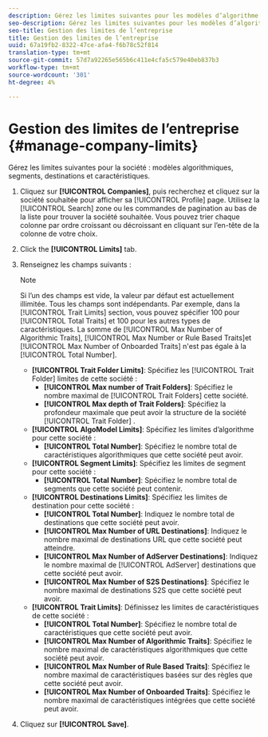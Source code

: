 ```yaml
---
description: Gérez les limites suivantes pour les modèles d’algorithme de société, les segments, les destinations et les caractéristiques.
seo-description: Gérez les limites suivantes pour les modèles d’algorithme de société, les segments, les destinations et les caractéristiques.
seo-title: Gestion des limites de l’entreprise
title: Gestion des limites de l’entreprise
uuid: 67a19fb2-8322-47ce-afa4-f6b78c52f814
translation-type: tm+mt
source-git-commit: 57d7a92265e565b6c411e4cfa5c579e40eb837b3
workflow-type: tm+mt
source-wordcount: '301'
ht-degree: 4%

---
```



# Gestion des limites de l’entreprise {#manage-company-limits}

Gérez les limites suivantes pour la société : modèles algorithmiques, segments, destinations et caractéristiques.

<!-- t_company_limits.xml -->

1. Cliquez sur **[!UICONTROL Companies]**, puis recherchez et cliquez sur la société souhaitée pour afficher sa [!UICONTROL Profile] page. Utilisez la [!UICONTROL Search] zone ou les commandes de pagination au bas de la liste pour trouver la société souhaitée. Vous pouvez trier chaque colonne par ordre croissant ou décroissant en cliquant sur l’en-tête de la colonne de votre choix.
1. Click the **[!UICONTROL Limits]** tab.
1. Renseignez les champs suivants :

   >[!NOTE]
   >
   >Si l’un des champs est vide, la valeur par défaut est actuellement illimitée. Tous les champs sont indépendants. Par exemple, dans la [!UICONTROL Trait Limits] section, vous pouvez spécifier 100 pour [!UICONTROL Total Traits] et 100 pour les autres types de caractéristiques. La somme de [!UICONTROL Max Number of Algorithmic Traits], [!UICONTROL Max Number or Rule Based Traits]et [!UICONTROL Max Number of Onboarded Traits] n&#39;est pas égale à la [!UICONTROL Total Number].

   * **[!UICONTROL Trait Folder Limits]**: Spécifiez les [!UICONTROL Trait Folder] limites de cette société :
      * **[!UICONTROL Max number of Trait Folders]**: Spécifiez le nombre maximal de [!UICONTROL Trait Folders] cette société.
      * **[!UICONTROL Max depth of Trait Folders]**: Spécifiez la profondeur maximale que peut avoir la structure de la société [!UICONTROL Trait Folder] .
   * **[!UICONTROL AlgoModel Limits]**: Spécifiez les limites d’algorithme pour cette société :
      * **[!UICONTROL Total Number]**: Spécifiez le nombre total de caractéristiques algorithmiques que cette société peut avoir.
   * **[!UICONTROL Segment Limits]**: Spécifiez les limites de segment pour cette société :
      * **[!UICONTROL Total Number]**: Spécifiez le nombre total de segments que cette société peut contenir.
   * **[!UICONTROL Destinations Limits]**: Spécifiez les limites de destination pour cette société :
      * **[!UICONTROL Total Number]**: Indiquez le nombre total de destinations que cette société peut avoir.
      * **[!UICONTROL Max Number of URL Destinations]**: Indiquez le nombre maximal de destinations URL que cette société peut atteindre.
      * **[!UICONTROL Max Number of AdServer Destinations]**: Indiquez le nombre maximal de [!UICONTROL AdServer] destinations que cette société peut avoir.
      * **[!UICONTROL Max Number of S2S Destinations]**: Spécifiez le nombre maximal de destinations S2S que cette société peut avoir.
   * **[!UICONTROL Trait Limits]**: Définissez les limites de caractéristiques de cette société :
      * **[!UICONTROL Total Number]**: Spécifiez le nombre total de caractéristiques que cette société peut avoir.
      * **[!UICONTROL Max Number of Algorithmic Traits]**: Spécifiez le nombre maximal de caractéristiques algorithmiques que cette société peut avoir.
      * **[!UICONTROL Max Number of Rule Based Traits]**: Spécifiez le nombre maximal de caractéristiques basées sur des règles que cette société peut avoir.
      * **[!UICONTROL Max Number of Onboarded Traits]**: Spécifiez le nombre maximal de caractéristiques intégrées que cette société peut avoir.
1. Cliquez sur **[!UICONTROL Save]**.
